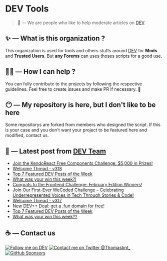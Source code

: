 # DEV Tools

> 🔧 — We are people who like to help moderate articles on [DEV](https://dev.to).

## ✨ — What is this organization ?

This organization is used for tools and others stuffs around [DEV](https://dev.to) for **Mods** and **Trusted Users**. But __any Forems__ can uses thoses scripts for a good use.


## 💪🏼 — How I can help ?

You can fully contribute to the projects by following the respective guidelines. Feel free to create issues and make PR if necessary. 🎉

## 😶 — My repository is here, but I don't like to be here

Some repositorys are forked from members who designed the script. If this is your case and you don't want your project to be featured here and modified, contact us.

## 📝 — Latest post from [DEV Team](https://dev.to/devteam)

<!-- BLOG-POST-LIST:START -->
- [Join the KendoReact Free Components Challenge: $5,000 in Prizes!](https://dev.to/devteam/join-the-kendoreact-free-components-challenge-5000-in-prizes-2896)
- [Welcome Thread - v318](https://dev.to/devteam/welcome-thread-v318-56i1)
- [Top 7 Featured DEV Posts of the Week](https://dev.to/devteam/top-7-featured-dev-posts-of-the-week-17ik)
- [What was your win this week?!](https://dev.to/devteam/what-was-your-win-this-week-52n3)
- [Congrats to the Frontend Challenge: February Edition Winners!](https://dev.to/devteam/congrats-to-the-frontend-challenge-february-edition-winners-3an9)
- [Join Our First-Ever WeCoded Challenge – Celebrating Underrepresented Voices in Tech Through Stories &amp; Code!](https://dev.to/devteam/join-our-first-ever-wecoded-challenge-celebrating-underrepresented-voices-in-tech-through-stories-5m5)
- [Welcome Thread - v317](https://dev.to/devteam/welcome-thread-v317-57i0)
- [New DEV++ Deal: get a .fun domain for free!](https://dev.to/devteam/new-dev-deal-get-a-fun-domain-for-free-47m2)
- [Top 7 Featured DEV Posts of the Week](https://dev.to/devteam/top-7-featured-dev-posts-of-the-week-35o5)
- [What was your win this week??](https://dev.to/devteam/what-was-your-win-this-week-nc7)
<!-- BLOG-POST-LIST:END -->


## ☕ — Contact us

[![Follow me on DEV](https://img.shields.io/badge/dev.to-%2308090A.svg?&style=for-the-badge&logo=dev.to&logoColor=white&alt=devto)](https://dev.to/thomasbnt)
[![Contact me on Twitter @Thomasbnt_](https://img.shields.io/badge/Contact%20me%20on%20Twitter-%231DA1F2.svg?&style=for-the-badge&logo=twitter&logoColor=white&alt=twitter)](https://twitter.com/messages/1142357270-1142357270?text=Hello,%20I%20contact%20you%20from%20devtotools%20&recipient_id=1142357270) [![GitHub Sponsors](https://img.shields.io/badge/Sponsor%20me-%23EA54AE.svg?&style=for-the-badge&logo=github-sponsors&logoColor=white)](https://github.com/sponsors/thomasbnt)


